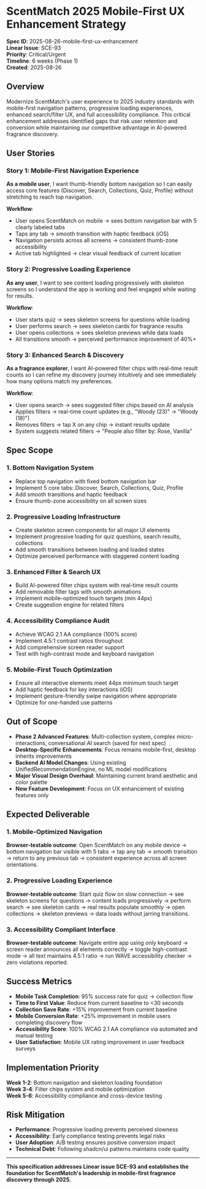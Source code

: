 # ScentMatch 2025 Mobile-First UX Enhancement Strategy

**Spec ID**: 2025-08-26-mobile-first-ux-enhancement  
**Linear Issue**: SCE-93  
**Priority**: Critical/Urgent  
**Timeline**: 6 weeks (Phase 1)  
**Created**: 2025-08-26  

## Overview

Modernize ScentMatch's user experience to 2025 industry standards with mobile-first navigation patterns, progressive loading experiences, enhanced search/filter UX, and full accessibility compliance. This critical enhancement addresses identified gaps that risk user retention and conversion while maintaining our competitive advantage in AI-powered fragrance discovery.

## User Stories

### Story 1: Mobile-First Navigation Experience
**As a mobile user**, I want thumb-friendly bottom navigation so I can easily access core features (Discover, Search, Collections, Quiz, Profile) without stretching to reach top navigation.

**Workflow**: 
- User opens ScentMatch on mobile → sees bottom navigation bar with 5 clearly labeled tabs
- Taps any tab → smooth transition with haptic feedback (iOS) 
- Navigation persists across all screens → consistent thumb-zone accessibility
- Active tab highlighted → clear visual feedback of current location

### Story 2: Progressive Loading Experience
**As any user**, I want to see content loading progressively with skeleton screens so I understand the app is working and feel engaged while waiting for results.

**Workflow**:
- User starts quiz → sees skeleton screens for questions while loading
- User performs search → sees skeleton cards for fragrance results 
- User opens collections → sees skeleton previews while data loads
- All transitions smooth → perceived performance improvement of 40%+

### Story 3: Enhanced Search & Discovery
**As a fragrance explorer**, I want AI-powered filter chips with real-time result counts so I can refine my discovery journey intuitively and see immediately how many options match my preferences.

**Workflow**:
- User opens search → sees suggested filter chips based on AI analysis
- Applies filters → real-time count updates (e.g., "Woody (23)" → "Woody (18)")
- Removes filters → tap X on any chip → instant results update
- System suggests related filters → "People also filter by: Rose, Vanilla"

## Spec Scope

### 1. Bottom Navigation System
- Replace top navigation with fixed bottom navigation bar
- Implement 5 core tabs: Discover, Search, Collections, Quiz, Profile
- Add smooth transitions and haptic feedback
- Ensure thumb-zone accessibility on all screen sizes

### 2. Progressive Loading Infrastructure
- Create skeleton screen components for all major UI elements
- Implement progressive loading for quiz questions, search results, collections
- Add smooth transitions between loading and loaded states
- Optimize perceived performance with staggered content loading

### 3. Enhanced Filter & Search UX
- Build AI-powered filter chips system with real-time result counts
- Add removable filter tags with smooth animations  
- Implement mobile-optimized touch targets (min 44px)
- Create suggestion engine for related filters

### 4. Accessibility Compliance Audit
- Achieve WCAG 2.1 AA compliance (100% score)
- Implement 4.5:1 contrast ratios throughout
- Add comprehensive screen reader support
- Test with high-contrast mode and keyboard navigation

### 5. Mobile-First Touch Optimization
- Ensure all interactive elements meet 44px minimum touch target
- Add haptic feedback for key interactions (iOS)
- Implement gesture-friendly swipe navigation where appropriate
- Optimize for one-handed use patterns

## Out of Scope

- **Phase 2 Advanced Features**: Multi-collection system, complex micro-interactions, conversational AI search (saved for next spec)
- **Desktop-Specific Enhancements**: Focus remains mobile-first, desktop inherits improvements
- **Backend AI Model Changes**: Using existing UnifiedRecommendationEngine, no ML model modifications
- **Major Visual Design Overhaul**: Maintaining current brand aesthetic and color palette
- **New Feature Development**: Focus on UX enhancement of existing features only

## Expected Deliverable

### 1. Mobile-Optimized Navigation
**Browser-testable outcome**: Open ScentMatch on any mobile device → bottom navigation bar visible with 5 tabs → tap any tab → smooth transition → return to any previous tab → consistent experience across all screen orientations.

### 2. Progressive Loading Experience  
**Browser-testable outcome**: Start quiz flow on slow connection → see skeleton screens for questions → content loads progressively → perform search → see skeleton cards → real results populate smoothly → open collections → skeleton previews → data loads without jarring transitions.

### 3. Accessibility Compliant Interface
**Browser-testable outcome**: Navigate entire app using only keyboard → screen reader announces all elements correctly → toggle high-contrast mode → all text maintains 4.5:1 ratio → run WAVE accessibility checker → zero violations reported.

## Success Metrics

- **Mobile Task Completion**: 95% success rate for quiz → collection flow
- **Time to First Value**: Reduce from current baseline to <30 seconds  
- **Collection Save Rate**: +15% improvement from current baseline
- **Mobile Conversion Rate**: +25% improvement in mobile users completing discovery flow
- **Accessibility Score**: 100% WCAG 2.1 AA compliance via automated and manual testing
- **User Satisfaction**: Mobile UX rating improvement in user feedback surveys

## Implementation Priority

**Week 1-2**: Bottom navigation and skeleton loading foundation  
**Week 3-4**: Filter chips system and mobile optimization  
**Week 5-6**: Accessibility compliance and cross-device testing

## Risk Mitigation

- **Performance**: Progressive loading prevents perceived slowness
- **Accessibility**: Early compliance testing prevents legal risks  
- **User Adoption**: A/B testing ensures positive conversion impact
- **Technical Debt**: Following shadcn/ui patterns maintains code quality

---

**This specification addresses Linear issue SCE-93 and establishes the foundation for ScentMatch's leadership in mobile-first fragrance discovery through 2025.**